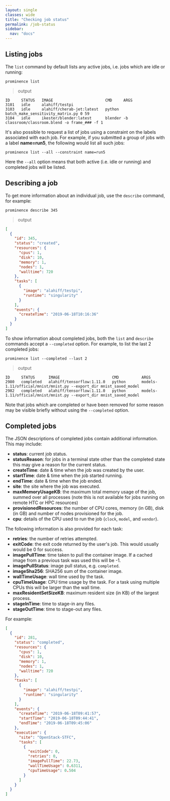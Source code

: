 ```yaml
---
layout: single
classes: wide
title: "Checking job status"
permalink: /job-status
sidebar:
  nav: "docs"
---
```


## Listing jobs
The `list` command by default lists any active jobs, i.e. jobs which are idle or running:
```
prominence list
```

> output

```
ID     STATUS   IMAGE                       CMD     ARGS
3101   idle     alahiff/testpi
3103   idle     alahiff/cherab-jet:latest   python  batch_make_sensitivity_matrix.py 0 59
3104   idle     ikester/blender:latest      blender -b classroom/classroom.blend -o frame_### -f 1
```

It's also possible to request a list of jobs using a constraint on the labels associated with each job. For example, if you submitted a group of jobs with a label __name=run5__, the following would list all such jobs:
```
prominence list --all --constraint name=run5
```
Here the `--all` option means that both active (i.e. idle or running) and completed jobs will be listed.

## Describing a job
To get more information about an individual job, use the `describe` command, for example:
```
prominence describe 345
```

> output

```json
[
  {
    "id": 345,
    "status": "created",
    "resources": {
      "cpus": 1,
      "disk": 10,
      "memory": 1,
      "nodes": 1,
      "walltime": 720
    },
    "tasks": [
      {
        "image": "alahiff/testpi",
        "runtime": "singularity"
      }
    ],
    "events": {
      "createTime": "2019-06-18T10:16:36"
    }
  }
]
```
To show information about completed jobs, both the `list` and `describe` commands accept a `--completed` option. For example, to list the last 2 completed jobs:
```
prominence list --completed --last 2
```

> output

```
ID     STATUS      IMAGE                       CMD          ARGS
2980   completed   alahiff/tensorflow:1.11.0   python       models-1.11/official/mnist/mnist.py --export_dir mnist_saved_model
2982   completed   alahiff/tensorflow:1.11.0   python       models-1.11/official/mnist/mnist.py --export_dir mnist_saved_model
```
Note that jobs which are completed or have been removed for some reason may be visible briefly without using the `--completed` option.

## Completed jobs
The JSON descriptions of completed jobs contain additional information. This may include:
* __status__: current job status.
* __statusReason__: for jobs in a terminal state other than the completed state this may give a reason for the current status.
* __createTime__: date & time when the job was created by the user.
* __startTime__: date & time when the job started running.
* __endTime__: date & time when the job ended.
* __site__: the site where the job was executed.
* __maxMemoryUsageKB__: the maximum total memory usage of the job, summed over all processes (note this is not available for jobs running on remote HTC or HPC resources)
* __provisionedResources__: the number of CPU cores, memory (in GB), disk (in GB) and number of nodes provisioned for the job.
* __cpu__: details of the CPU used to run the job (`clock`, `model`, and `vendor`).

The following information is also provided for each task:
* __retries__: the number of retries attempted.
* __exitCode__: the exit code returned by the user's job. This would usually would be 0 for success.
* __imagePullTime__: time taken to pull the container image. If a cached image from a previous task was used this will be -1.
* __imagePullStatus__: image pull status, e.g. `completed`.
* __imageSha256__: SHA256 sum of the container image.
* __wallTimeUsage__: wall time used by the task.
* __cpuTimeUsage__: CPU time usage by the task. For a task using multiple CPUs this will be larger than the wall time.
* __maxResidentSetSizeKB__: maximum resident size (in KB) of the largest process.
* __stageInTime__: time to stage-in any files.
* __stageOutTime__: time to stage-out any files.


For example:
```json
[
  {
    "id": 281,
    "status": "completed",
    "resources": {
      "cpus": 1,
      "disk": 10,
      "memory": 1,
      "nodes": 1,
      "walltime": 720
    },
    "tasks": [
      {
        "image": "alahiff/testpi",
        "runtime": "singularity"
      }
    ],
    "events": {
      "createTime": "2019-06-18T09:41:57",
      "startTime": "2019-06-18T09:44:41",
      "endTime": "2019-06-18T09:45:06"
    },
    "execution": {
      "site": "OpenStack-STFC",
      "tasks": [
        {
          "exitCode": 0,
          "retries": 0,
          "imagePullTime": 22.73,
          "wallTimeUsage": 0.6311,
          "cpuTimeUsage": 0.504
        }
      ]
    }
  }
]
```
